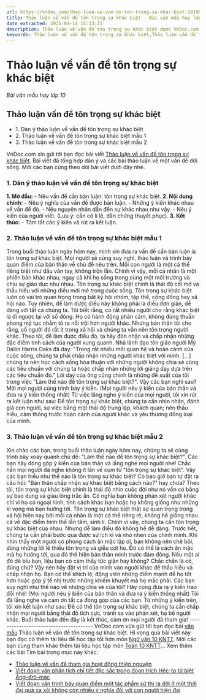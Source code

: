 ```yaml
---
url: https://vndoc.com/thao-luan-ve-van-de-ton-trong-su-khac-biet-281901
title: Thảo luận về vấn đề tôn trọng sự khác biệt - Bài văn mẫu hay lớp 10 - VnDoc.com
date_extracted: 2025-04-14 15:13:23
description: Thảo luận về vấn đề tôn trọng sự khác biệt được VnDoc.com sưu tầm và xin gửi tới bạn đọc cùng tham khảo.
keywords: Thảo luận về vấn đề tôn trọng sự khác biệt,Thảo luận vấn đề tôn trọng sự khác biệt,thảo luận về một vấn đề đời sống,ngữ văn 10 KNTT,văn 10,văn mẫu lớp 10 KNTT,ngữ văn 10 kết nối tri thức,văn mẫu 10 kết nối tri thức
---
```


# Thảo luận về vấn đề tôn trọng sự khác biệt
 _Bài văn mẫu hay lớp 10_
## Thảo luận vấn đề tôn trọng sự khác biệt
  * 1\. Dàn ý thảo luận về vấn đề tôn trọng sự khác biệt
  * 2\. Thảo luận về vấn đề tôn trọng sự khác biệt mẫu 1
  * 3\. Thảo luận về vấn đề tôn trọng sự khác biệt mẫu 2

VnDoc.com xin gửi tới bạn đọc bài viết [Thảo luận về vấn đề tôn trọng sự khác biệt](<https://vndoc.com/thao-luan-ve-van-de-ton-trong-su-khac-biet-281901>). Bài viết đã tổng hợp dàn ý và các bài thảo luận về một vấn đề đời sống. Mời các bạn cùng theo dõi bài viết dưới đây nhé.
### 1\. Dàn ý thảo luận về vấn đề tôn trọng sự khác biệt
**1\. Mở đầu:**
\- Nêu vấn đề cần bàn luận: tôn trọng sự khác biệt.
**2\. Nội dung chính:**
\- Nêu ý nghĩa của vấn đề được bàn luận.
\- Những ý kiến khác nhau về vấn đề đó.
\- Nêu nguyên nhân dẫn đến sự khác nhau như vậy.
\- Nêu ý kiến của người viết.
\(Lưu ý: cần có lí lẽ, dẫn chứng thuyết phục\).
**3\. Kết thúc:**
\- Tóm tắt các ý kiến và rút ra kết luận.
### 2\. Thảo luận về vấn đề tôn trọng sự khác biệt mẫu 1
Trong buổi thảo luận ngày hôm nay, mình xin đưa ra vấn đề cần bàn luận là tôn trọng sự khác biệt. Mọi người sẽ cùng suy nghĩ, thảo luận và trình bày quan điểm của bản thân về chủ đề nêu trên.
Mỗi con người là một cá thể riêng biệt như dấu vân tay, không trộn lẫn. Chính vì vậy, mỗi cá nhân là một phiên bản khác nhau, ngay cả khi họ sống trong cùng một môi trường và chịu sự giáo dục như nhau. Tôn trọng sự khác biệt chính là thái độ cởi mở và thấu hiểu với những điều mới mẻ trong cuộc sống. Tôn trọng sự khác biệt luôn có vai trò quan trọng trong bất kỳ hội nhóm, tập thể, cộng đồng hay xã hội nào. Tuy nhiên, để làm được điều này không phải là điều đơn giản, dễ dàng với tất cả chúng ta. Tôi biết rằng, có rất nhiều người cho rằng khác biệt là đi ngược lại với số đông. Họ có hành động phản cảm, không đúng thuần phong mỹ tục nhằm tỏ ra nổi trội hơn người khác. Nhưng bản thân tôi cho rằng, số người đó rất ít trong xã hội và chúng ta vẫn nên tôn trọng người khác.
Theo tôi, để làm được điều đó, ta hãy đón nhận và chấp nhận những đặc điểm tính cách của người xung quanh. Nhà lãnh đạo tôn giáo người Mỹ Dallin Harris Oaks đã dạy: "Trong rất nhiều mối quan hệ và hoàn cảnh của cuộc sống, chúng ta phải chấp nhận những người khác biệt với mình. \[...\] chúng ta nên học cách sống hòa thuận với những người không chia sẻ cùng các tiêu chuẩn với chúng ta hoặc chấp nhận những lời giảng dạy dựa trên các tiêu chuẩn đó." Lời dạy của ông cũng chính là những đề xuất của tôi trong việc "Làm thế nào để tôn trọng sự khác biệt?". Vậy các bạn nghĩ sao? Mời mọi người cùng trình bày ý kiến.
\(Mọi người nêu ý kiến của bản thân và đưa ra ý kiến thống nhất\)
Từ việc lắng nghe ý kiến của mọi người, tôi xin rút ra kết luận như sau: Để tôn trọng sự khác biệt, chúng ta cần nhìn nhận, đánh giá con người, sự việc bằng một thái độ trung lập, khách quan; nên thấu hiểu, cảm thông trước hoàn cảnh của người khác và yêu thương đồng loại của mình.
### 3\. Thảo luận về vấn đề tôn trọng sự khác biệt mẫu 2
Xin chào các bạn, trong buổi thảo luận ngày hôm nay, chúng ta sẽ cùng trình bày xoay quanh chủ đề: "Làm thế nào để tôn trọng sự khác biệt?". Các bạn hãy đóng góp ý kiến của bản thân và lắng nghe mọi người nhé\!
Chắc hẳn mọi người đã nghe không ít lần về cụm từ "tôn trọng sự khác biệt". Vậy các bạn hiểu như thế nào là tôn trọng sự khác biệt? Có bao giờ bạn tự đặt ra câu hỏi: "Bản thân chấp nhận sự khác biệt bằng cách nào?" hay chưa?
Theo tôi, tôn trọng sự khác biệt chính là thái độ nhìn cuộc đời như nó vốn có bằng sự bao dung và giàu lòng trắc ẩn. Có nghĩa bạn không phán xét người khác chỉ vì họ có ngoại hình, tính cách khác bạn hoặc họ không giống như những kì vọng mà bạn hướng tới. Tôn trọng sự khác biệt thật sự quan trọng trong xã hội hiện nay bởi mỗi cá nhân là một cá thể riêng rẽ, không hề giống nhau cả về đặc điểm hình thể lẫn tâm, sinh lí. Chính vì vậy, chúng ta cần tôn trọng sự khác biệt của nhau.
Nhưng để làm điều đó không hề dễ dàng. Trước hết, chúng ta cần phải bước qua được sự ích kỉ và nhỏ nhen của chính mình. Khi nhìn thấy một người có phong cách ăn mặc lập dị, bạn không nên chê bôi, dùng những lời lẽ thiếu tôn trọng và giễu cợt họ. Đó có thể là cách ăn mặc mà họ hướng tới, qua đó thể hiện bản thân mình trước đám đông. Nếu một ai đó dè bỉu bạn, liệu bạn có cảm thấy tức giận hay không? Chắc chắn là có, đúng chứ? Vậy nên hãy đặt vị trí của mình vào người khác để thấu hiểu và chấp nhận họ. Bạn có thể khích lệ, động viên những điểm mạnh để họ tốt hơn hoặc góp ý tế nhị trước những khiếm khuyết mà họ mắc phải. Các bạn suy nghĩ như thế nào về những chia sẻ của tôi? Hãy cùng đưa ra ý kiến trao đổi nhé\!
\(Mọi người nêu ý kiến của bản thân và đưa ra ý kiến thống nhất\)
Tôi đã lắng nghe và cảm ơn tất cả đóng góp của các bạn. Từ những ý kiến trên, tôi xin kết luận như sau: Để có thể tôn trọng sự khác biệt, chúng ta cần chấp nhận mọi người bằng thái độ tích cực, tránh sa vào phán xét, hạ bệ người khác. Buổi thảo luận đến đây là kết thúc, cảm ơn mọi người đã tham gia\!
\---------------------------------------
VnDoc.com vừa gửi tới bạn đọc bài [văn mẫu](<https://vndoc.com/van-mau-lop10>) Thảo luận về vấn đề tôn trọng sự khác biệt. Hi vọng qua bài viết này bạn đọc có thêm tài liệu để học tập tốt hơn môn [Ngữ văn 10 KNTT](<https://vndoc.com/ngu-van-10-ket-noi-tri-thuc-tap1>). Mời các bạn cùng tham khảo thêm tài liệu học tập môn [Toán 10 KNTT](<https://vndoc.com/toan-10-ket-noi-tri-thuc-tap1>)...
Xem thêm các bài Tìm bài trong mục này khác:
  * [Thảo luận về vấn đề tham gia hoạt động thiện nguyện](</thao-luan-ve-van-de-tham-gia-hoat-dong-thien-nguyen-281906>)
  * [Viết đoạn văn phân tích chi tiết đặc sắc trong đoạn trích Héc-to từ biệt Ăng-đrô-mác](</viet-doan-van-phan-tich-chi-tiet-dac-sac-trong-doan-trich-hec-to-tu-biet-ang-dro-mac-277942>)
  * [Viết đoạn văn trình bày quan điểm một tác phẩm sử thi ra đời ở một thời đại quá xa xôi không còn nhiều ý nghĩa đối với con người hiện đại](</viet-doan-van-trinh-bay-quan-diem-mot-tac-pham-su-thi-ra-doi-o-mot-thoi-dai-qua-xa-xoi-khong-con-nhieu-y-nghia-doi-voi-con-nguoi-hien-dai-277946>)

